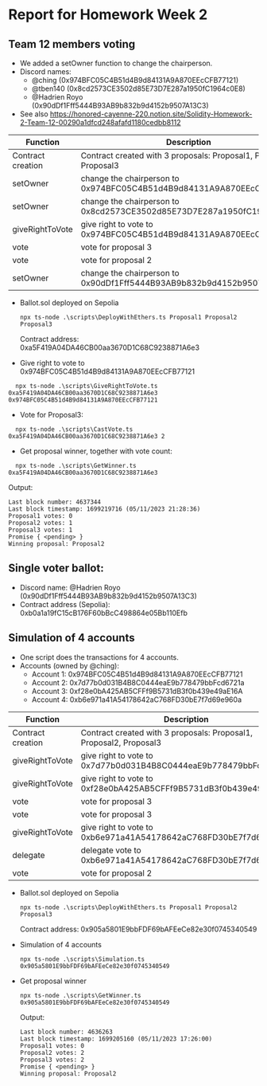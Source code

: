 # Report for Homework Week 2
## Team 12 members voting
* We added a setOwner function to change the chairperson.
* Discord names:
  * @ching (0x974BFC05C4B51d4B9d84131A9A870EEcCFB77121)
  * @tben140 (0x8cd2573CE3502d85E73D7E287a1950fC1964c0E8)
  * @Hadrien Royo (0x90dDf1Fff5444B93AB9b832b9d4152b9507A13C3)
* See also https://honored-cayenne-220.notion.site/Solidity-Homework-2-Team-12-00290a1dfcd248afafd1180cedbb8112

 | Function | Description | Transaction from account | TransactionHash
 | --- | --- | --- | --- |
 | Contract creation | Contract created with 3 proposals: Proposal1, Proposal2, Proposal3 | 0x8cd2573CE3502d85E73D7E287a1950fC1964c0E8 | 0x09982925169395e960283d031f77517f33e86e01a18e831209fa40865d713345 |
 | setOwner | change the chairperson to 0x974BFC05C4B51d4B9d84131A9A870EEcCFB77121| 0x8cd2573CE3502d85E73D7E287a1950fC1964c0E8 | 0x92729369ad8e9f95d2bbf16e30ac7ed806155844c648eb10e0fc030313d198a7|
 | setOwner | change the chairperson to 0x8cd2573CE3502d85E73D7E287a1950fC1964c0E8| 0x974BFC05C4B51d4B9d84131A9A870EEcCFB77121 | 0x9d862c3026126bceff417cc8a397eba30bd76ce3e21413f423f02e57e5d1f024|
 | giveRightToVote | give right to vote to 0x974BFC05C4B51d4B9d84131A9A870EEcCFB77121 | 0x8cd2573CE3502d85E73D7E287a1950fC1964c0E8 | 0x4cd0ec6317513a3bb3e38ba60b46e09737f709756ea3d0f4951fa56b001de5da |
 | vote | vote for proposal 3 | 0x974BFC05C4B51d4B9d84131A9A870EEcCFB77121 | 0x54cce7337cda054e06b36140b30a681523942912134d0f1b53b93cd0918996e8 |
 | vote | vote for proposal 2 | 0x8cd2573CE3502d85E73D7E287a1950fC1964c0E8 | 0xf4c85adc29a217949272a0e5e2863b416209b06b10305d7d9dbd7a236662ea20 |
 | setOwner | change the chairperson to 0x90dDf1Fff5444B93AB9b832b9d4152b9507A13C3 | 0x8cd2573CE3502d85E73D7E287a1950fC1964c0E8 | 0x2939f6398321624b6718990a1840e0fe766abaa832ee727319366922d19da8b3 | 
 
* Ballot.sol deployed on Sepolia
  ```
  npx ts-node .\scripts\DeployWithEthers.ts Proposal1 Proposal2 Proposal3
  ```
  Contract address: 0xa5F419A04DA46CB00aa3670D1C68C9238871A6e3

* Give right to vote to 0x974BFC05C4B51d4B9d84131A9A870EEcCFB77121

```
  npx ts-node .\scripts\GiveRightToVote.ts 0xa5F419A04DA46CB00aa3670D1C68C9238871A6e3 0x974BFC05C4B51d4B9d84131A9A870EEcCFB77121
```

* Vote for Proposal3:

```
  npx ts-node .\scripts\CastVote.ts 0xa5F419A04DA46CB00aa3670D1C68C9238871A6e3 2
```

* Get proposal winner, together with vote count:
```
  npx ts-node .\scripts\GetWinner.ts 0xa5F419A04DA46CB00aa3670D1C68C9238871A6e3
```

  Output:
```
Last block number: 4637344
Last block timestamp: 1699219716 (05/11/2023 21:28:36)
Proposal1 votes: 0
Proposal2 votes: 1
Proposal3 votes: 1
Promise { <pending> }
Winning proposal: Proposal2
```


## Single voter ballot:
* Discord name: @Hadrien Royo (0x90dDf1Fff5444B93AB9b832b9d4152b9507A13C3)
* Contract address (Sepolia): 0xb0a1a19fC15cB176F60bBcC498864e05Bb110Efb

## Simulation of 4 accounts
* One script does the transactions for 4 accounts.
* Accounts (owned by @ching):
  * Account 1: 0x974BFC05C4B51d4B9d84131A9A870EEcCFB77121
  * Account 2: 0x7d77b0d031B4B8C0444eaE9b778479bbFcd6721a
  * Account 3: 0xf28e0bA425AB5CFFf9B5731dB3f0b439e49aE16A
  * Account 4: 0xb6e971a41A54178642aC768FD30bE7f7d69e960a

 | Function | Description | Transaction from account | TransactionHash
 | --- | --- | --- | --- |
 | Contract creation | Contract created with 3 proposals: Proposal1, Proposal2, Proposal3 | 0x974BFC05C4B51d4B9d84131A9A870EEcCFB77121 | 0x744e42a79e63f7b7ad45c1bf016190aa7b655119db27809f94e77c1cdfb090bd |
 | giveRightToVote | give right to vote to 0x7d77b0d031B4B8C0444eaE9b778479bbFcd6721a| 0x974BFC05C4B51d4B9d84131A9A870EEcCFB77121 | 0x08bae017098753204045b6ddfe43fb53a95eb884bae3d8b335087520508cfe12|
 | giveRightToVote | give right to vote to 0xf28e0bA425AB5CFFf9B5731dB3f0b439e49aE16A| 0x974BFC05C4B51d4B9d84131A9A870EEcCFB77121 | 0xd731987743abf36634f40850bbad0e8565de90d1a312997ded2db7e871badf6f|
 | vote | vote for proposal 3 | 0x7d77b0d031B4B8C0444eaE9b778479bbFcd6721a | 0x540b0e6090ca12392ff4269e18e24c9d3cd0a25dfc2a40e12e09667f7bd3619e |
 | vote | vote for proposal 3 | 0xf28e0bA425AB5CFFf9B5731dB3f0b439e49aE16A | 0xf11bbfb8d4f3f177b6956b31fd76a50533bbe16de3e90cc4f57a767904bccfd4 |
 | giveRightToVote | give right to vote to 	0xb6e971a41A54178642aC768FD30bE7f7d69e960a| 0x974BFC05C4B51d4B9d84131A9A870EEcCFB77121 | 0x7fe2c0d718e9edb1178d284f5794333bd6c81208c23cefdbbdb51ec514c91a1b|
 | delegate | delegate vote to 0xb6e971a41A54178642aC768FD30bE7f7d69e960a | 0x974BFC05C4B51d4B9d84131A9A870EEcCFB77121 | 0x362f550ea0a94fefdc1d7d0a7466b77af7368ea3b05a8a8ffc072d18d5fcf209|
 | vote | vote for proposal 2 | 0xb6e971a41A54178642aC768FD30bE7f7d69e960a | 0xba98c1d0546786393ffc9c09dd6d5c83752d8c5a7e707b7133d9c4da35dc7f8e |

* Ballot.sol deployed on Sepolia
  ```
  npx ts-node .\scripts\DeployWithEthers.ts Proposal1 Proposal2 Proposal3
  ```
  Contract address: 0x905a5801E9bbFDF69bAFEeCe82e30f0745340549

* Simulation of 4 accounts
  ```
  npx ts-node .\scripts\Simulation.ts 0x905a5801E9bbFDF69bAFEeCe82e30f0745340549
  ```

* Get proposal winner
  ```
  npx ts-node .\scripts\GetWinner.ts 0x905a5801E9bbFDF69bAFEeCe82e30f0745340549  
  ```
  Output:
  ```
  Last block number: 4636263
  Last block timestamp: 1699205160 (05/11/2023 17:26:00)
  Proposal1 votes: 0
  Proposal2 votes: 2
  Proposal3 votes: 2
  Promise { <pending> }
  Winning proposal: Proposal2
  ```
